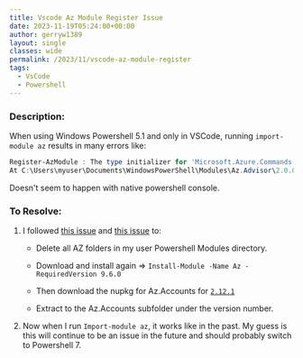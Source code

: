 ```yaml
---
title: Vscode Az Module Register Issue
date: 2023-11-19T05:24:00+00:00
author: gerryw1389
layout: single
classes: wide
permalink: /2023/11/vscode-az-module-register
tags:
  - VsCode
  - Powershell
---
```

<!--more-->

### Description:

When using Windows Powershell 5.1 and only in VSCode, running `import-module az` results in many errors like:

   ```powershell
   Register-AzModule : The type initializer for 'Microsoft.Azure.Commands.Common.AzModule' threw an exception.
   At C:\Users\myuser\Documents\WindowsPowerShell\Modules\Az.Advisor\2.0.0\Az.Advisor.psm1:49 char:13
   ```

Doesn't seem to happen with native powershell console.

### To Resolve:

1. I followed [this issue](https://github.com/PowerShell/vscode-powershell/issues/4594) and [this issue](https://github.com/Azure/azure-powershell/issues/21647) to:

   - Delete all AZ folders in my user Powershell Modules directory.
   - Download and install again => `Install-Module -Name Az -RequiredVersion 9.6.0`

   - Then download the nupkg for Az.Accounts for [`2.12.1`](https://www.powershellgallery.com/packages/Az.Accounts/2.12.1)
   - Extract to the Az.Accounts subfolder under the version number.

1. Now when I run `Import-module az`, it works like in the past. My guess is this will continue to be an issue in the future and should probably switch to Powershell 7.
